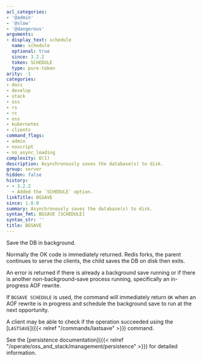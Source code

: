 ```yaml
---
acl_categories:
- '@admin'
- '@slow'
- '@dangerous'
arguments:
- display_text: schedule
  name: schedule
  optional: true
  since: 3.2.2
  token: SCHEDULE
  type: pure-token
arity: -1
categories:
- docs
- develop
- stack
- oss
- rs
- rc
- oss
- kubernetes
- clients
command_flags:
- admin
- noscript
- no_async_loading
complexity: O(1)
description: Asynchronously saves the database(s) to disk.
group: server
hidden: false
history:
- - 3.2.2
  - Added the `SCHEDULE` option.
linkTitle: BGSAVE
since: 1.0.0
summary: Asynchronously saves the database(s) to disk.
syntax_fmt: BGSAVE [SCHEDULE]
syntax_str: ''
title: BGSAVE
---
```

Save the DB in background.

Normally the OK code is immediately returned.
Redis forks, the parent continues to serve the clients, the child saves the DB
on disk then exits.

An error is returned if there is already a background save running or if there
is another non-background-save process running, specifically an in-progress AOF
rewrite.

If `BGSAVE SCHEDULE` is used, the command will immediately return `OK` when an
AOF rewrite is in progress and schedule the background save to run at the next
opportunity.

A client may be able to check if the operation succeeded using the [`LASTSAVE`]({{< relref "/commands/lastsave" >}})
command.

See the [persistence documentation]({{< relref "/operate/oss_and_stack/management/persistence" >}}) for detailed information.

